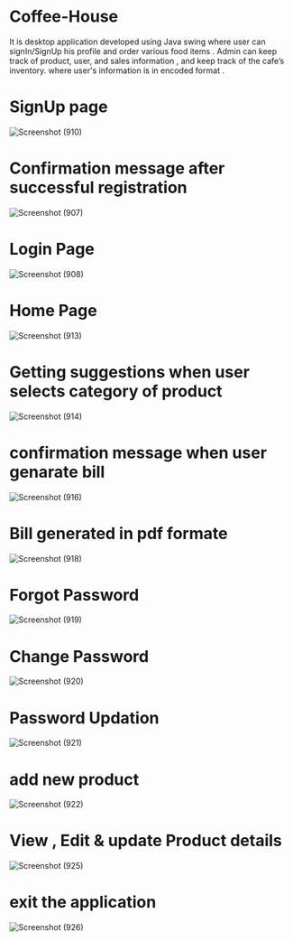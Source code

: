 # Coffee-House 
It is desktop application  developed  using Java swing where user can signIn/SignUp his profile and order various food items .
Admin can keep track of product, user, and sales information , and keep track of the cafe’s inventory. where user's information is in encoded format .

# SignUp page
![Screenshot (910)](https://user-images.githubusercontent.com/88956395/188107539-ee196e63-332a-409d-bf07-7bd1d1224f7a.png)

# Confirmation message after successful registration 
![Screenshot (907)](https://user-images.githubusercontent.com/88956395/188107396-ab33bfc4-a036-455c-8f50-c9856909e58a.png)

# Login Page
![Screenshot (908)](https://user-images.githubusercontent.com/88956395/188107452-47235031-ebc2-451b-9973-29aba7fb3393.png)

# Home Page
![Screenshot (913)](https://user-images.githubusercontent.com/88956395/188107691-cbc3bf3f-1813-4a75-af79-42bdfd2a59ee.png)
# Getting suggestions when user selects category of product
![Screenshot (914)](https://user-images.githubusercontent.com/88956395/188107936-1cb24d2f-b9a0-4d7c-9949-c5d1cda105be.png)

# confirmation message when user genarate bill
![Screenshot (916)](https://user-images.githubusercontent.com/88956395/188108174-dddca432-9044-478a-9d6b-f5083736950e.png)

# Bill generated in pdf formate
![Screenshot (918)](https://user-images.githubusercontent.com/88956395/188108522-0c7c64a7-724b-4eb2-9f3c-fac408c31b54.png)

# Forgot Password
![Screenshot (919)](https://user-images.githubusercontent.com/88956395/188110397-847ccb0c-0ee1-4a2d-8633-ab96dfd3007d.png)

# Change Password
![Screenshot (920)](https://user-images.githubusercontent.com/88956395/188112901-51a31b5a-b96b-48f7-ab00-60465f60d4a6.png)

# Password Updation
![Screenshot (921)](https://user-images.githubusercontent.com/88956395/188112915-ffb34fcd-2763-4eaf-a743-c44329f69bc2.png)

# add new product
![Screenshot (922)](https://user-images.githubusercontent.com/88956395/188113863-609164d1-a6cc-4453-a173-8385a8359a78.png)

# View , Edit & update Product details
![Screenshot (925)](https://user-images.githubusercontent.com/88956395/188113804-964b345e-687c-466c-bc3c-1150499abaa8.png)

# exit the application 
![Screenshot (926)](https://user-images.githubusercontent.com/88956395/188114158-d9940312-8ecf-4322-a582-35c85f5b1a7d.png)


